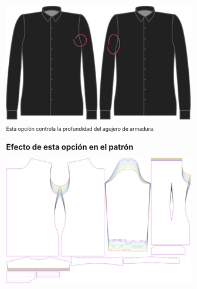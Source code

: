 ![Factor de profundidad de la sisa](./armholedepthfactor.svg)


Esta opción controla la profundidad del agujero de armadura.


## Efecto de esta opción en el patrón
![Esta imagen muestra el efecto de esta opción superponiendo varias variantes que tienen un valor diferente para esta opción](simon_armholedepthfactor_sample.svg "Efecto de esta opción en el patrón")